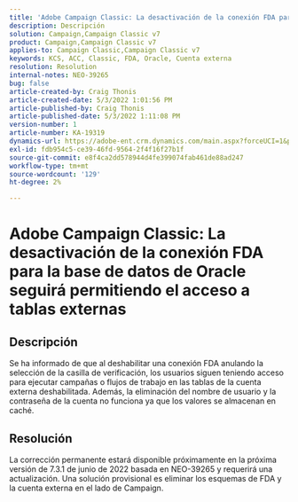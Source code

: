 ```yaml
---
title: 'Adobe Campaign Classic: La desactivación de la conexión FDA para la base de datos de Oracle seguirá permitiendo el acceso a las tablas externas'
description: Descripción
solution: Campaign,Campaign Classic v7
product: Campaign,Campaign Classic v7
applies-to: Campaign Classic,Campaign Classic v7
keywords: KCS, ACC, Classic, FDA, Oracle, Cuenta externa
resolution: Resolution
internal-notes: NEO-39265
bug: false
article-created-by: Craig Thonis
article-created-date: 5/3/2022 1:01:56 PM
article-published-by: Craig Thonis
article-published-date: 5/3/2022 1:11:08 PM
version-number: 1
article-number: KA-19319
dynamics-url: https://adobe-ent.crm.dynamics.com/main.aspx?forceUCI=1&pagetype=entityrecord&etn=knowledgearticle&id=a9031e2f-e1ca-ec11-a7b5-6045bd00d995
exl-id: fdb954c5-ce39-46fd-9564-2f4f16f27b1f
source-git-commit: e8f4ca2dd578944d4fe399074fab461de88ad247
workflow-type: tm+mt
source-wordcount: '129'
ht-degree: 2%

---
```


# Adobe Campaign Classic: La desactivación de la conexión FDA para la base de datos de Oracle seguirá permitiendo el acceso a tablas externas

## Descripción


Se ha informado de que al deshabilitar una conexión FDA anulando la selección de la casilla de verificación, los usuarios siguen teniendo acceso para ejecutar campañas o flujos de trabajo en las tablas de la cuenta externa deshabilitada. Además, la eliminación del nombre de usuario y la contraseña de la cuenta no funciona ya que los valores se almacenan en caché.






## Resolución


La corrección permanente estará disponible próximamente en la próxima versión de 7.3.1 de junio de 2022 basada en NEO-39265 y requerirá una actualización. Una solución provisional es eliminar los esquemas de FDA y la cuenta externa en el lado de Campaign.

